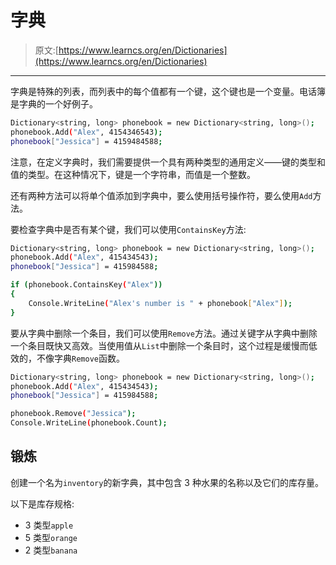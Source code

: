 # 字典

> 原文:[https://www.learncs.org/en/Dictionaries](https://www.learncs.org/en/Dictionaries)

* * *

字典是特殊的列表，而列表中的每个值都有一个键，这个键也是一个变量。电话簿是字典的一个好例子。

```sh
Dictionary<string, long> phonebook = new Dictionary<string, long>();
phonebook.Add("Alex", 4154346543);
phonebook["Jessica"] = 4159484588; 
```

注意，在定义字典时，我们需要提供一个具有两种类型的通用定义——键的类型和值的类型。在这种情况下，键是一个字符串，而值是一个整数。

还有两种方法可以将单个值添加到字典中，要么使用括号操作符，要么使用`Add`方法。

要检查字典中是否有某个键，我们可以使用`ContainsKey`方法:

```sh
Dictionary<string, long> phonebook = new Dictionary<string, long>();
phonebook.Add("Alex", 415434543);
phonebook["Jessica"] = 415984588;

if (phonebook.ContainsKey("Alex"))
{
    Console.WriteLine("Alex's number is " + phonebook["Alex"]);
} 
```

要从字典中删除一个条目，我们可以使用`Remove`方法。通过关键字从字典中删除一个条目既快又高效。当使用值从`List`中删除一个条目时，这个过程是缓慢而低效的，不像字典`Remove`函数。

```sh
Dictionary<string, long> phonebook = new Dictionary<string, long>();
phonebook.Add("Alex", 415434543);
phonebook["Jessica"] = 415984588;

phonebook.Remove("Jessica");
Console.WriteLine(phonebook.Count); 
```

## 锻炼

创建一个名为`inventory`的新字典，其中包含 3 种水果的名称以及它们的库存量。

以下是库存规格:

*   3 类型`apple`
*   5 类型`orange`
*   2 类型`banana`